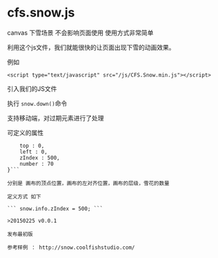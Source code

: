 # cfs.snow.js

canvas 下雪场景 不会影响页面使用 使用方式非常简单

利用这个js文件，我们就能很快的让页面出现下雪的动画效果。

例如

```<script type="text/javascript" src="/js/CFS.Snow.min.js"></script>```

引入我们的JS文件

执行 ```snow.down()```命令

支持移动端，对过期元素进行了处理

可定义的属性

```info : {
	top : 0,
	left : 0,
	zIndex : 500,
	number : 70
}```

分别是 画布的顶点位置，画布的左对齐位置，画布的层级，雪花的数量

定义方式 如下

``` snow.info.zIndex = 500; ```

>20150225 v0.0.1

发布最初版

参考样例 ： http://snow.coolfishstudio.com/